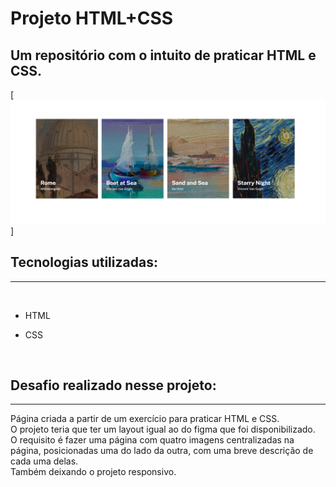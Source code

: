 # Projeto HTML+CSS

## Um repositório com o intuito de praticar HTML e CSS.

[<img src="src/images/screenshot.png" alt="imagem tela do site">]

## Tecnologias utilizadas:
---
<br>

- HTML

- CSS

<br>

## Desafio realizado nesse projeto:
---

Página criada a partir de um exercício para praticar HTML e CSS. <br>
O projeto teria que ter um layout igual ao do figma que foi disponibilizado. <br>
O requisito é fazer uma página com quatro imagens centralizadas na página, posicionadas uma do lado da outra, com uma breve descrição de cada uma delas. <br>
Também deixando o projeto responsivo.